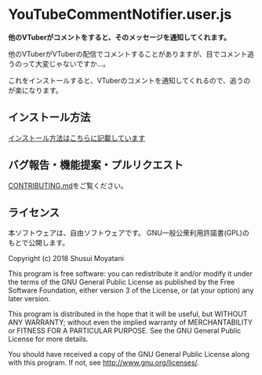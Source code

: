 YouTubeCommentNotifier.user.js
====

**他のVTuberがコメントをすると、そのメッセージを通知してくれます。**

他のVTuberがVTuberの配信でコメントすることがありますが、目でコメント追うのって大変じゃないですか...。

これをインストールすると、VTuberのコメントを通知してくれるので、追うのが楽になります。

インストール方法
-----

[インストール方法はこちらに記載しています](https://syusui-s.github.io/YouTubeCommentNotifier.user.js/)

バグ報告・機能提案・プルリクエスト
-----

[CONTRIBUTING.md](CONTRIBUTING.md)をご覧ください。

ライセンス
-----

本ソフトウェアは、自由ソフトウェアです。
GNU一般公衆利用許諾書(GPL)のもとで公開します。

Copyright (c) 2018 Shusui Moyatani

This program is free software: you can redistribute it and/or modify
it under the terms of the GNU General Public License as published by
the Free Software Foundation, either version 3 of the License, or
(at your option) any later version.

This program is distributed in the hope that it will be useful,
but WITHOUT ANY WARRANTY; without even the implied warranty of
MERCHANTABILITY or FITNESS FOR A PARTICULAR PURPOSE.  See the
GNU General Public License for more details.

You should have received a copy of the GNU General Public License
along with this program.  If not, see <http://www.gnu.org/licenses/>.
